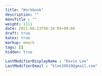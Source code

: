 ```yaml
---
title: "Workbook"
description: ""
menuTitle : ""
weight: 1111
date: 2021-08-23T06:34:09+09:00
draft: true
katex: true
markup: mmark
tags: []
hidden: true

LastModifierDisplayName : "Kevin Lee"
LastModifierEmail : "klee30810@gmail.com"
---
```


